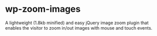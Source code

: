 # wp-zoom-images
A lightweight (1.8kb minified) and easy jQuery image zoom plugin that enables the visitor to zoom in/out images with mouse and touch events.
